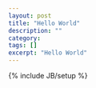 ```yaml
---
layout: post
title: "Hello World"
description: ""
category: 
tags: []
excerpt: "Hello World"
---
```


{% include JB/setup %}
